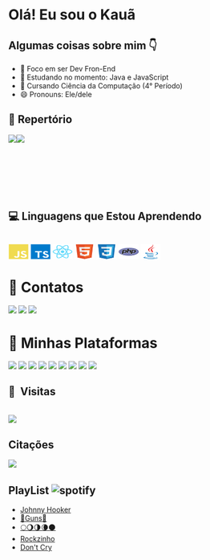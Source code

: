 <h1>Olá! Eu sou o Kauã</h1>
  
<h2>Algumas coisas sobre mim 👇</h2>

- 🔭 Foco em ser Dev Fron-End
- 🌱 Estudando no momento: Java e JavaScript
- 👯 Cursando Ciência da Computação (4° Período)
- 😄 Pronouns: Ele/dele


 <h2> 🥇 Repertório</h2>
<div>
<p align="center">
<img height="140px" align="left" src="https://github-readme-stats.vercel.app/api?username=Hkaua&show_icons=true&theme=react"/>
<img height="140px" align="left" src="https://github-readme-stats-defcon27.vercel.app/api/top-langs/?username=Hkaua&layout=compact&langs_count=16&theme=react" />
</div>

<br><br><br><br><br><br><br>
 <div >

<h2> 💻 Linguagens que Estou Aprendendo </h2>
</div>
<div style="display: inline_block"><br>
  <img align="center" alt="Rafa-Js" height="30" width="40" src="https://raw.githubusercontent.com/devicons/devicon/master/icons/javascript/javascript-plain.svg">
  <img align="center" alt="Rafa-Ts" height="30" width="40" src="https://raw.githubusercontent.com/devicons/devicon/master/icons/typescript/typescript-plain.svg">
  <img align="center" alt="Rafa-React" height="30" width="40" src="https://raw.githubusercontent.com/devicons/devicon/master/icons/react/react-original.svg">
  <img align="center" alt="Rafa-HTML" height="30" width="40" src="https://raw.githubusercontent.com/devicons/devicon/master/icons/html5/html5-original.svg">
  <img align="center" alt="Rafa-CSS" height="30" width="40" src="https://raw.githubusercontent.com/devicons/devicon/master/icons/css3/css3-original.svg">
  <img align="center" alt="Rafa-CSS" height="30" width="40" src="https://raw.githubusercontent.com/devicons/devicon/master/icons/php/php-original.svg">
  <img align="center" alt="Rafa-CSS" height="30" width="40" src="https://raw.githubusercontent.com/devicons/devicon/master/icons/java/java-original.svg">

</div>





<h1> 🎈 Contatos </h1> 


 
  <a href="https://www.instagram.com/hk.liv/" target="_blank"><img src="https://img.shields.io/badge/-Instagram-%23E4405F?style=for-the-badge&logo=instagram&logoColor=white" target="_blank"></a> 
  <a href = "mailto:kaua.hilton@gmail.com"><img src="https://img.shields.io/badge/-Gmail-%23333?style=for-the-badge&logo=gmail&logoColor=white" target="_blank"></a>
  <a href="https://www.linkedin.com/in/kau%C3%A3-hilton-407086229/" target="_blank"><img src="https://img.shields.io/badge/-LinkedIn-%230077B5?style=for-the-badge&logo=linkedin&logoColor=white" target="_blank"></a> 

<h1>💪 Minhas Plataformas</h1>

<img src="https://img.shields.io/badge/Windows-555555.svg?&style=flat-square&logo=windows&logoColor=0078D6"> <img src="https://img.shields.io/badge/Chrome-555555.svg?&style=flat-square&logo=google-chrome&logoColor=FABC0C"> <img src="https://img.shields.io/badge/VS Code-555555?style=flat-square&logo=visual-studio-code&logoColor=007ACC"> <img src="https://img.shields.io/badge/Linkedin-555555.svg?&style=flat-square&logo=linkedin&logoColor=blue"> <img src="https://img.shields.io/badge/Spotify-555555.svg?&style=flat-square&logo=spotify&logoColor=1ED760"> <img src="https://img.shields.io/badge/Youtube-555555.svg?&style=flat-square&logo=youtube&logoColor=red"> <img src="https://img.shields.io/badge/Steam-555555.svg?&style=flat-square&logo=steam&logoColor=blue"> <img src="https://img.shields.io/badge/Udemy-555555.svg?&style=flat-square&logo=udemy&logoColor=purple"> <img src="https://img.shields.io/badge/Cisco-555555.svg?&style=flat-square&logo=cisco&logoColor=blue"> 
<br>

## 👀 &nbsp;Visitas
 <br>
<img align="left" src="https://profile-counter.glitch.me/Hkaua/count.svg" />
<br>


## Citações

![](https://quotes-github-readme.vercel.app/api?type=horizontal&theme=pink)

## PlayList   ![spotify](https://github.com/Hkaua/Hkaua/assets/115200562/cf967cfe-bb49-4015-bee9-63df4027e24d)


* <a href="https://open.spotify.com/playlist/2n4R5wXot8uipI0nBEwiGK?si=905a748ea8d7411b"> Johnny Hooker
* <a href="https://open.spotify.com/playlist/09A1L7pGI69iNGcroqk3DI?si=3ca6d45434ff46be"> 🌟Guns🌟
* <a href="https://open.spotify.com/playlist/021BbRvMNHevzqYzzrjTKf?si=5be38eff6c814879"> 🌕🌖🌗🌘🌑
* <a href="https://open.spotify.com/playlist/3WGqdYqMOZWIqB0r2xoVuP?si=176c927f3c184e6b"> Rockzinho
* <a href="https://open.spotify.com/intl-pt/track/6mAfxuTuRz1FWfriiFf57y"> Don't Cry

 

